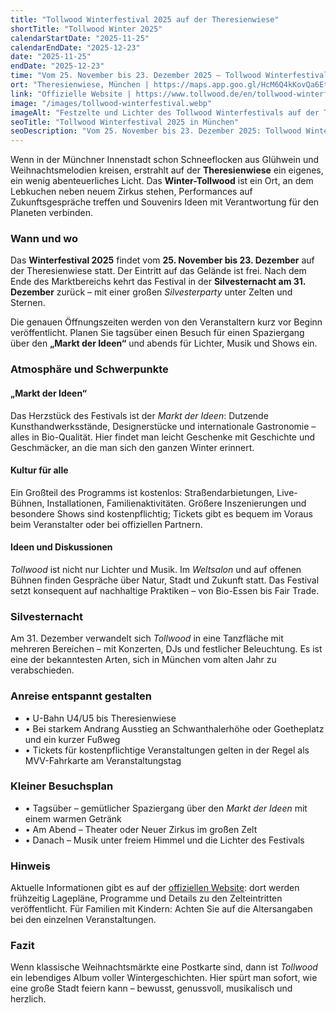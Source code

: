 ```yaml
---
title: "Tollwood Winterfestival 2025 auf der Theresienwiese"
shortTitle: "Tollwood Winter 2025"
calendarStartDate: "2025-11-25"
calendarEndDate: "2025-12-23"
date: "2025-11-25"
endDate: "2025-12-23"
time: "Vom 25. November bis 23. Dezember 2025 – Tollwood Winterfestival"
ort: "Theresienwiese, München | https://maps.app.goo.gl/HcM6Q4kKovQa6Ett5"
link: "Offizielle Website | https://www.tollwood.de/en/tollwood-winterfestival/"
image: "/images/tollwood-winterfestival.webp"
imageAlt: "Festzelte und Lichter des Tollwood Winterfestivals auf der Theresienwiese"
seoTitle: "Tollwood Winterfestival 2025 in München"
seoDescription: "Vom 25. November bis 23. Dezember 2025: Tollwood Winterfestival auf der Theresienwiese – Markt der Ideen, Straßenshows, Bio-Gastronomie und Silvesterparty."
---
```


Wenn in der Münchner Innenstadt schon Schneeflocken aus Glühwein und Weihnachtsmelodien kreisen, erstrahlt auf der **Theresienwiese** ein eigenes, ein wenig abenteuerliches Licht. Das **Winter-Tollwood** ist ein Ort, an dem Lebkuchen neben neuem Zirkus stehen, Performances auf Zukunftsgespräche treffen und Souvenirs Ideen mit Verantwortung für den Planeten verbinden.

### Wann und wo

Das **Winterfestival 2025** findet vom **25. November bis 23. Dezember** auf der Theresienwiese statt. Der Eintritt auf das Gelände ist frei. Nach dem Ende des Marktbereichs kehrt das Festival in der **Silvesternacht am 31. Dezember** zurück – mit einer großen *Silvesterparty* unter Zelten und Sternen.

Die genauen Öffnungszeiten werden von den Veranstaltern kurz vor Beginn veröffentlicht. Planen Sie tagsüber einen Besuch für einen Spaziergang über den **„Markt der Ideen“** und abends für Lichter, Musik und Shows ein.

### Atmosphäre und Schwerpunkte

#### „Markt der Ideen“
Das Herzstück des Festivals ist der *Markt der Ideen*: Dutzende Kunsthandwerksstände, Designerstücke und internationale Gastronomie – alles in Bio-Qualität. Hier findet man leicht Geschenke mit Geschichte und Geschmäcker, an die man sich den ganzen Winter erinnert.

#### Kultur für alle
Ein Großteil des Programms ist kostenlos: Straßendarbietungen, Live-Bühnen, Installationen, Familienaktivitäten. Größere Inszenierungen und besondere Shows sind kostenpflichtig; Tickets gibt es bequem im Voraus beim Veranstalter oder bei offiziellen Partnern.

#### Ideen und Diskussionen
*Tollwood* ist nicht nur Lichter und Musik. Im *Weltsalon* und auf offenen Bühnen finden Gespräche über Natur, Stadt und Zukunft statt. Das Festival setzt konsequent auf nachhaltige Praktiken – von Bio-Essen bis Fair Trade.

### Silvesternacht

Am 31. Dezember verwandelt sich *Tollwood* in eine Tanzfläche mit mehreren Bereichen – mit Konzerten, DJs und festlicher Beleuchtung. Es ist eine der bekanntesten Arten, sich in München vom alten Jahr zu verabschieden.

### Anreise entspannt gestalten

- • U-Bahn U4/U5 bis Theresienwiese  
- • Bei starkem Andrang Ausstieg an Schwanthalerhöhe oder Goetheplatz und ein kurzer Fußweg  
- • Tickets für kostenpflichtige Veranstaltungen gelten in der Regel als MVV-Fahrkarte am Veranstaltungstag  

### Kleiner Besuchsplan

- • Tagsüber – gemütlicher Spaziergang über den *Markt der Ideen* mit einem warmen Getränk  
- • Am Abend – Theater oder Neuer Zirkus im großen Zelt  
- • Danach – Musik unter freiem Himmel und die Lichter des Festivals  

### Hinweis

Aktuelle Informationen gibt es auf der [offiziellen Website](https://www.tollwood.de/en/tollwood-winterfestival/): dort werden frühzeitig Lagepläne, Programme und Details zu den Zelteintritten veröffentlicht. Für Familien mit Kindern: Achten Sie auf die Altersangaben bei den einzelnen Veranstaltungen.

### Fazit

Wenn klassische Weihnachtsmärkte eine Postkarte sind, dann ist *Tollwood* ein lebendiges Album voller Wintergeschichten. Hier spürt man sofort, wie eine große Stadt feiern kann – bewusst, genussvoll, musikalisch und herzlich.
